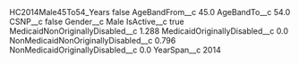 <?xml version="1.0" encoding="UTF-8"?>
<CustomMetadata xmlns="http://soap.sforce.com/2006/04/metadata" xmlns:xsi="http://www.w3.org/2001/XMLSchema-instance" xmlns:xsd="http://www.w3.org/2001/XMLSchema">
    <label>HC2014Male45To54_Years</label>
    <protected>false</protected>
    <values>
        <field>AgeBandFrom__c</field>
        <value xsi:type="xsd:double">45.0</value>
    </values>
    <values>
        <field>AgeBandTo__c</field>
        <value xsi:type="xsd:double">54.0</value>
    </values>
    <values>
        <field>CSNP__c</field>
        <value xsi:type="xsd:boolean">false</value>
    </values>
    <values>
        <field>Gender__c</field>
        <value xsi:type="xsd:string">Male</value>
    </values>
    <values>
        <field>IsActive__c</field>
        <value xsi:type="xsd:boolean">true</value>
    </values>
    <values>
        <field>MedicaidNonOriginallyDisabled__c</field>
        <value xsi:type="xsd:double">1.288</value>
    </values>
    <values>
        <field>MedicaidOriginallyDisabled__c</field>
        <value xsi:type="xsd:double">0.0</value>
    </values>
    <values>
        <field>NonMedicaidNonOriginallyDisabled__c</field>
        <value xsi:type="xsd:double">0.796</value>
    </values>
    <values>
        <field>NonMedicaidOriginallyDisabled__c</field>
        <value xsi:type="xsd:double">0.0</value>
    </values>
    <values>
        <field>YearSpan__c</field>
        <value xsi:type="xsd:string">2014</value>
    </values>
</CustomMetadata>
